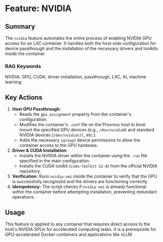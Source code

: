 # Feature: NVIDIA

## Summary

The `nvidia` feature automates the entire process of enabling NVIDIA GPU access for an LXC container. It handles both the host-side configuration for device passthrough and the installation of the necessary drivers and toolkits inside the container.

### RAG Keywords
NVIDIA, GPU, CUDA, driver installation, passthrough, LXC, AI, machine learning

## Key Actions

1.  **Host GPU Passthrough:**
    *   Reads the `gpu_assignment` property from the container's configuration.
    *   Modifies the container's `.conf` file on the Proxmox host to bind-mount the specified GPU devices (e.g., `/dev/nvidia0`) and standard NVIDIA devices (`/dev/nvidiactl`, etc.).
    *   Adds the necessary `cgroup2` device permissions to allow the container access to the GPU hardware.
2.  **Driver & CUDA Installation:**
    *   Installs the NVIDIA driver within the container using the `.run` file specified in the main configuration.
    *   Installs the CUDA toolkit (`cuda-toolkit-12-8`) from the official NVIDIA repository.
3.  **Verification:** Runs `nvidia-smi` inside the container to verify that the GPU is successfully recognized and the drivers are functioning correctly.
4.  **Idempotency:** The script checks if `nvidia-smi` is already functional within the container before attempting installation, preventing redundant operations.

## Usage

This feature is applied to any container that requires direct access to the host's NVIDIA GPUs for accelerated computing tasks. It is a prerequisite for GPU-accelerated Docker containers and applications like vLLM.